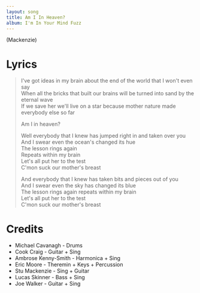 ```yaml
---
layout: song
title: Am I In Heaven?
album: I'm In Your Mind Fuzz
---
```


(Mackenzie)

# Lyrics

> I've got ideas in my brain about the end of the world that I won't even say  
> When all the bricks that built our brains will be turned into sand by the eternal wave  
> If we save her we'll live on a star because mother nature made everybody else so far  
>  
> Am I in heaven?  
>  
> Well everybody that I knew has jumped right in and taken over you  
> And I swear even the ocean's changed its hue  
> The lesson rings again  
> Repeats within my brain  
> Let's all put her to the test  
> C'mon suck our mother's breast  
>  
> And everybody that I knew has taken bits and pieces out of you  
> And I swear even the sky has changed its blue  
> The lesson rings again repeats within my brain  
> Let's all put her to the test  
> C'mon suck our mother's breast  

# Credits

* Michael Cavanagh - Drums  
* Cook Craig - Guitar + Sing  
* Ambrose Kenny-Smith - Harmonica + Sing  
* Eric Moore - Theremin + Keys + Percussion  
* Stu Mackenzie - Sing + Guitar  
* Lucas Skinner - Bass + Sing  
* Joe Walker - Guitar + Sing  
